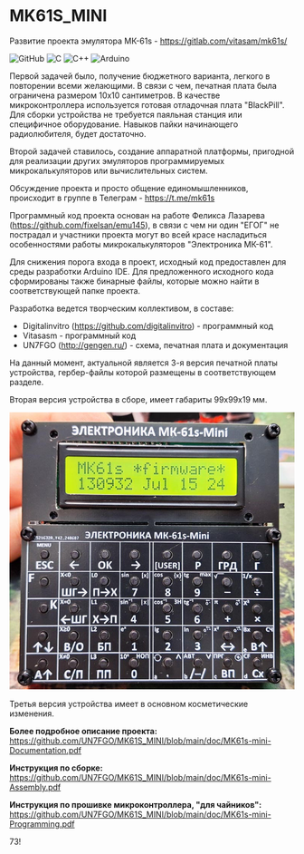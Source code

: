 # MK61S_MINI
Развитие проекта эмулятора МК-61s - https://gitlab.com/vitasam/mk61s/

![GitHub](https://img.shields.io/badge/github-%23121011.svg?style=for-the-badge&logo=github&logoColor=white)
![C](https://img.shields.io/badge/c-%2300599C.svg?style=for-the-badge&logo=c&logoColor=white) 
![C++](https://img.shields.io/badge/c++-%2300599C.svg?style=for-the-badge&logo=c%2B%2B&logoColor=white)
![Arduino](https://img.shields.io/badge/-Arduino-00979D?style=for-the-badge&logo=Arduino&logoColor=white)

Первой задачей было, получение бюджетного варианта, легкого в повторении всеми желающими. В связи с чем, печатная плата была ограничена размером 10х10 сантиметров. В качестве микроконтроллера используется готовая отладочная плата "BlackPill". Для сборки устройства не требуется паяльная станция или специфичное оборудование. Навыков пайки начинающего радиолюбителя, будет достаточно.

Второй задачей ставилось, создание аппаратной платформы, пригодной для реализации других эмуляторов программируемых микрокалькуляторов или вычислительных систем.

Обсуждение проекта и просто общение единомышленников, происходит в группе в Телеграм - https://t.me/mk61s

Программный код проекта основан на работе Феликса Лазарева (https://github.com/fixelsan/emu145), в связи с чем ни один "ЕГОГ" не пострадал и участники проекта могут во всей красе насладиться особенностями работы микрокалькуляторов "Электроника МК-61".

Для снижения порога входа в проект, исходный код предоставлен для среды разработки Arduino IDE. Для предложенного исходного кода сформированы также бинарные файлы, которые можно найти в соответствующей папке проекта.

Разработка ведется творческим коллективом, в составе:
- Digitalinvitro (https://github.com/digitalinvitro) - программный код
- Vitasasm - программный код
- UN7FGO (http://gengen.ru/) - схема, печатная плата и документация

На данный момент, актуальной является 3-я версия печатной платы устройства, гербер-файлы которой размещены в соответствующем разделе. 

Вторая версия устройства в сборе, имеет габариты 99х99х19 мм. 

![2-я версия устройства в сборе](https://github.com/UN7FGO/MK61S_MINI/blob/main/img/mk61s-mini.jpg)

Третья версия устройства имеет в основном косметические изменения.

**Более подробное описание проекта:**  
https://github.com/UN7FGO/MK61S_MINI/blob/main/doc/MK61s-mini-Documentation.pdf

**Инструкция по сборке:**  
https://github.com/UN7FGO/MK61S_MINI/blob/main/doc/MK61s-mini-Assembly.pdf

**Инструкция по прошивке микроконтроллера, "для чайников":**  
https://github.com/UN7FGO/MK61S_MINI/blob/main/doc/MK61s-mini-Programming.pdf


73!
